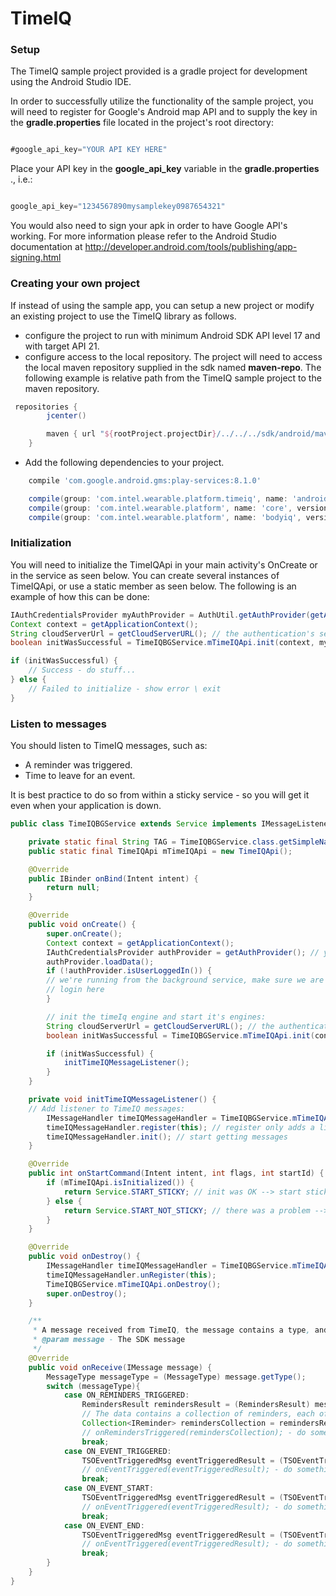 # TimeIQ

### Setup

 The TimeIQ sample project provided is a gradle project for development using the Android Studio IDE.

 In order to successfully utilize the functionality of the sample project, you will need to register for Google's Android map API and to supply the key in the **gradle.properties** file located in the project's root directory:
 
 ```gradle

#google_api_key="YOUR API KEY HERE"

 ``` 

Place your API key in the **google_api_key** variable in the **gradle.properties** ., i.e.:
 ```gradle

google_api_key="1234567890mysamplekey0987654321"

 ``` 


 You would also need to sign your apk in order to have Google API's working. For more information please refer to the Android Studio documentation at http://developer.android.com/tools/publishing/app-signing.html

### Creating your own project

If instead of using the sample app, you can setup a new project or modify an existing project to use the TimeIQ library as follows.

- configure the project to run with minimum Android SDK API level 17 and with target API 21.
- configure access to the local repository. The project will need to access the local maven repository supplied in the sdk named **maven-repo**. The following example is relative path from the TimeIQ sample project to the maven repository.

```gradle
 repositories {
        jcenter()

        maven { url "${rootProject.projectDir}/../../../sdk/android/maven-repo/" }
    }
```
- Add the following dependencies to your project.

```gradle
    compile 'com.google.android.gms:play-services:8.1.0'

    compile(group: 'com.intel.wearable.platform.timeiq', name: 'android-platform-lib', version: '1.0.0')
    compile(group: 'com.intel.wearable.platform', name: 'core', version: '0.3.1')
    compile(group: 'com.intel.wearable.platform', name: 'bodyiq', version: '0.4.1')
```



### Initialization

You will need to initialize the TimeIQApi in your main activity's OnCreate or in the service as seen below.
You can create several instances of TimeIQApi, or use a static member as seen below.
The following is an example of how this can be done:

```java
IAuthCredentialsProvider myAuthProvider = AuthUtil.getAuthProvider(getApplicationContext()); // your authentication provider
Context context = getApplicationContext();
String cloudServerUrl = getCloudServerURL(); // the authentication's server URL
boolean initWasSuccessful = TimeIQBGService.mTimeIQApi.init(context, myAuthProvider, cloudServerUrl); // see the next section about the background service

if (initWasSuccessful) {
	// Success - do stuff...
} else {
	// Failed to initialize - show error \ exit
}
```

### Listen to messages

You should listen to TimeIQ messages, such as:
* A reminder was triggered.
* Time to leave for an event.

It is best practice to do so from within a sticky service - so you will get it even when your application is down.

```java
public class TimeIQBGService extends Service implements IMessageListener {

    private static final String TAG = TimeIQBGService.class.getSimpleName();
    public static final TimeIQApi mTimeIQApi = new TimeIQApi();

    @Override
    public IBinder onBind(Intent intent) {
        return null;
    }

    @Override
    public void onCreate() {
        super.onCreate();
        Context context = getApplicationContext();
        IAuthCredentialsProvider authProvider = getAuthProvider(); // you will need to implement and authentication provider
        authProvider.loadData();
        if (!authProvider.isUserLoggedIn()) {
        // we're running from the background service, make sure we are trying to login before initializing the SDK
        // login here
        }

        // init the timeIq engine and start it's engines:
        String cloudServerUrl = getCloudServerURL(); // the authentication's server URL
        boolean initWasSuccessful = TimeIQBGService.mTimeIQApi.init(context, authProvider, cloudServerUrl);

        if (initWasSuccessful) {
            initTimeIQMessageListener();
        }
    }

    private void initTimeIQMessageListener() {
    // Add listener to TimeIQ messages:
        IMessageHandler timeIQMessageHandler = TimeIQBGService.mTimeIQApi.getMessageHandler();
        timeIQMessageHandler.register(this); // register only adds a listener. Messages will be queued until the messageHandler will be initialized.
        timeIQMessageHandler.init(); // start getting messages
    }

    @Override
    public int onStartCommand(Intent intent, int flags, int startId) {
        if (mTimeIQApi.isInitialized()) {
            return Service.START_STICKY; // init was OK --> start sticky
        } else {
        	return Service.START_NOT_STICKY; // there was a problem --> not sticky
        }
    }

    @Override
    public void onDestroy() {
        IMessageHandler timeIQMessageHandler = TimeIQBGService.mTimeIQApi.getMessageHandler();
        timeIQMessageHandler.unRegister(this);
        TimeIQBGService.mTimeIQApi.onDestroy();
        super.onDestroy();
    }

	/**
     * A message received from TimeIQ, the message contains a type, and a data that correspond to that type
     * @param message - The SDK message
     */
    @Override
    public void onReceive(IMessage message) {
        MessageType messageType = (MessageType) message.getType();
        switch (messageType){
            case ON_REMINDERS_TRIGGERED:
                RemindersResult remindersResult = (RemindersResult) message.getData();
                // The data contains a collection of reminders, each of them was triggered:
                Collection<IReminder> remindersCollection = remindersResult.getResult();
                // onRemindersTriggered(remindersCollection); - do something when the reminder is triggered
                break;
            case ON_EVENT_TRIGGERED:
                TSOEventTriggeredMsg eventTriggeredResult = (TSOEventTriggeredMsg) message.getData();
                // onEventTriggered(eventTriggeredResult); - do something when the event is triggered
                break;
            case ON_EVENT_START:
                TSOEventTriggeredMsg eventTriggeredResult = (TSOEventTriggeredMsg) message.getData();
                // onEventTriggered(eventTriggeredResult); - do something when the event is starts
                break;
            case ON_EVENT_END:
                TSOEventTriggeredMsg eventTriggeredResult = (TSOEventTriggeredMsg) message.getData();
                // onEventTriggered(eventTriggeredResult); - do something when the event is ends
                break;
        }
    }
}
```
